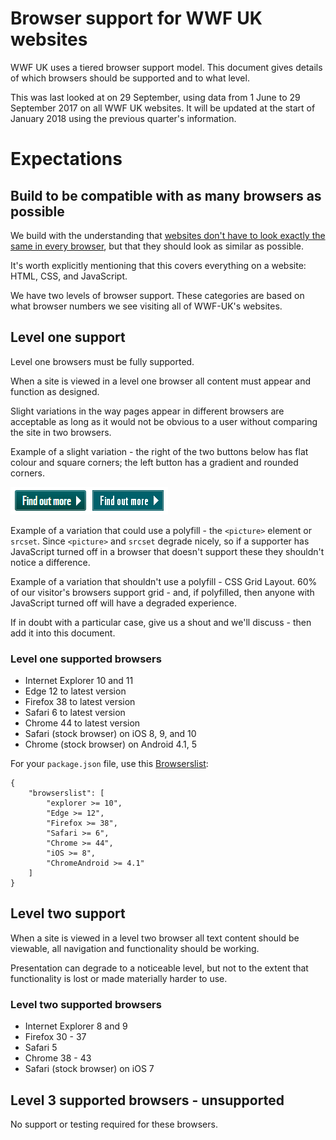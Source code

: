 # Browser support for WWF UK websites

WWF UK uses a tiered browser support model. This document gives details of which browsers should be supported and to what level.

This was last looked at on 29 September, using data from 1 June to 29 September 2017 on all WWF UK websites. It will be updated at the start of January 2018 using the previous quarter's information.

# Expectations

## Build to be compatible with as many browsers as possible
We build with the understanding that [websites don't have to look exactly the same in every browser](http://dowebsitesneedtolookexactlythesameineverybrowser.com), but that they should look as similar as possible.

It's worth explicitly mentioning that this covers everything on a website: HTML, CSS, and JavaScript.

We have two levels of browser support. These categories are based on what browser numbers we see visiting all of WWF-UK's websites.

## Level one support

Level one browsers must be fully supported.

When a site is viewed in a level one browser all content must appear and function as designed.

Slight variations in the way pages appear in different browsers are acceptable as long as it would not be obvious to a user without comparing the site in two browsers.

Example of a slight variation - the right of the two buttons below has flat colour and square corners; the left button has a gradient and rounded corners.

![](https://github.com/wwf-international/browser-support-wwf-uk/blob/master/resources/level-1-button-example.png)


Example of a variation that could use a polyfill - the `<picture>` element or `srcset`. Since `<picture>` and `srcset` degrade nicely, so if a supporter has JavaScript turned off in a browser that doesn't support these they shouldn't notice a difference.

Example of a variation that shouldn't use a polyfill - CSS Grid Layout. 60% of our visitor's browsers support grid - and, if polyfilled, then anyone with JavaScript turned off will have a degraded experience.

If in doubt with a particular case, give us a shout and we'll discuss - then add it into this document.

### Level one supported browsers

* Internet Explorer 10 and 11
* Edge 12 to latest version
* Firefox 38 to latest version
* Safari 6 to latest version
* Chrome 44 to latest version
* Safari (stock browser) on iOS 8, 9, and 10
* Chrome (stock browser) on Android 4.1, 5

For your `package.json` file, use this [Browserslist](https://github.com/ai/browserslist):

````
{
    "browserslist": [
        "explorer >= 10",
        "Edge >= 12",
        "Firefox >= 38",
        "Safari >= 6",
        "Chrome >= 44",
        "iOS >= 8",
        "ChromeAndroid >= 4.1"
    ]
}

````

## Level two support

When a site is viewed in a level two browser all text content should be viewable, all navigation and functionality should be working.

Presentation can degrade to a noticeable level, but not to the extent that functionality is lost or made materially harder to use.

### Level two supported browsers

* Internet Explorer 8 and 9
* Firefox 30 - 37
* Safari 5
* Chrome 38 - 43
* Safari (stock browser) on iOS 7

## Level 3 supported browsers - unsupported

No support or testing required for these browsers.
